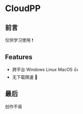 # CloudPP

## 前言
  仅供学习使用 :exclamation:

## Features

  * 跨平台 Windows  Linux  MacOS :thumbsup:
  * 无下载限速 :punch: 

## 最后

创作不易